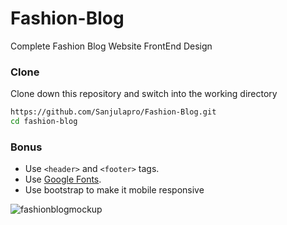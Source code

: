 # Fashion-Blog
Complete Fashion Blog Website FrontEnd Design 

### Clone
Clone down this repository and switch into the working directory
```sh
https://github.com/Sanjulapro/Fashion-Blog.git
cd fashion-blog
```

### Bonus
- Use `<header>` and `<footer>` tags.
- Use [Google Fonts](https://fonts.google.com/).
- Use bootstrap to make it mobile responsive


![fashionblogmockup](https://user-images.githubusercontent.com/49508237/65378334-973c4e00-dcd4-11e9-8848-3a62aedfbcc5.jpg)

